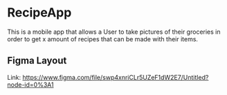 # RecipeApp
This is a mobile app that allows a User to take pictures of their groceries in order to get x amount of recipes that can be made with their items.

## Figma Layout
Link: https://www.figma.com/file/swp4xnriCLr5UZeF1dW2E7/Untitled?node-id=0%3A1
